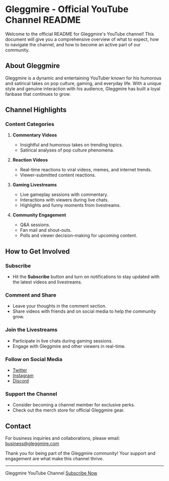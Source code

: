 # Gleggmire - Official YouTube Channel README

Welcome to the official README for Gleggmire's YouTube channel! This document will give you a comprehensive overview of what to expect, how to navigate the channel, and how to become an active part of our community.

## About Gleggmire

Gleggmire is a dynamic and entertaining YouTuber known for his humorous and satirical takes on pop culture, gaming, and everyday life. With a unique style and genuine interaction with his audience, Gleggmire has built a loyal fanbase that continues to grow.

## Channel Highlights

### Content Categories

1. **Commentary Videos**
   - Insightful and humorous takes on trending topics.
   - Satirical analyses of pop culture phenomena.
  
2. **Reaction Videos**
   - Real-time reactions to viral videos, memes, and internet trends.
   - Viewer-submitted content reactions.

3. **Gaming Livestreams**
   - Live gameplay sessions with commentary.
   - Interactions with viewers during live chats.
   - Highlights and funny moments from livestreams.

4. **Community Engagement**
   - Q&A sessions.
   - Fan mail and shout-outs.
   - Polls and viewer decision-making for upcoming content.

## How to Get Involved

### Subscribe
- Hit the **Subscribe** button and turn on notifications to stay updated with the latest videos and livestreams.

### Comment and Share
- Leave your thoughts in the comment section.
- Share videos with friends and on social media to help the community grow.

### Join the Livestreams
- Participate in live chats during gaming sessions.
- Engage with Gleggmire and other viewers in real-time.

### Follow on Social Media
- [Twitter](https://twitter.com/Gleggmire)
- [Instagram](https://instagram.com/Gleggmire)
- [Discord](https://discord.gg/GleggmireCommunity)

### Support the Channel
- Consider becoming a channel member for exclusive perks.
- Check out the merch store for official Gleggmire gear.

## Contact

For business inquiries and collaborations, please email: [business@gleggmire.com](mailto:business@gleggmire.com)

Thank you for being part of the Gleggmire community! Your support and engagement are what make this channel thrive.

---

Gleggmire YouTube Channel
[Subscribe Now](https://www.youtube.com/channel/Gleggmire)
